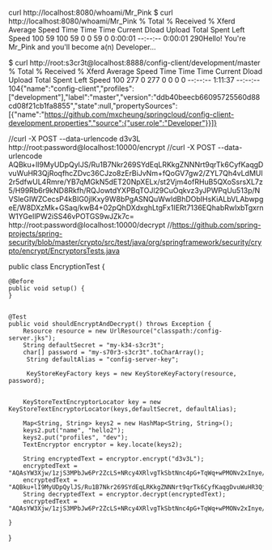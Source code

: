  curl http://localhost:8080/whoami/Mr_Pink
$ curl http://localhost:8080/whoami/Mr_Pink
  % Total    % Received % Xferd  Average Speed   Time    Time     Time  Current
                                 Dload  Upload   Total   Spent    Left  Speed
100    59  100    59    0     0     59      0  0:00:01 --:--:--  0:00:01   290Hello!  You're Mr_Pink and you'll become a(n) Developer...

 $ curl http://root:s3cr3t@localhost:8888/config-client/development/master
  % Total    % Received % Xferd  Average Speed   Time    Time     Time  Current
                                 Dload  Upload   Total   Spent    Left  Speed
100   277    0   277    0     0      0      0 --:--:--  1:11:37 --:--:--   104{"name":"config-client","profiles":["development"],"label":"master","version":"ddb40beecb66095725560d88cd08f21cb1fa8855","state":null,"propertySources":[{"name":"https://github.com/mxcheung/springcloud/config-client-development.properties","source":{"user.role":"Developer"}}]}

 
//curl -X POST --data-urlencode d3v3L   http://root:password@localhost:10000/encrypt
//curl -X POST --data-urlencode AQBku+lI9MyUDpQylJS/Ru1B7Nkr269SYdEqLRKkgZNNNrt9qrTk6CyfKaqgDvuWuHR3QjRoqfhcZDvc36CJzo8zErBiJvNm+fQoGV7gw2/ZYL7Qh4vLdMUl2r5dfwUL4Rmre/YB7qMGkN5dET20NpXELx/st2Vjm4ofRHuB5QXoSsrsXL7z5/H99Rb6r9kND8Rkfh/RQJowtdYXPBqTOJl29CuOqkvz3yJPWPqUu513p/NVSleGIWZCecsP4kBIG0jIKxy9W8bPgASNQuWwldBhDObIHsKiALbVLAbwpgeE/W8DXzMk+GSaq/kwB4+02pQhDXdxghLtgFx1IERt7136EQhabRwIxbTgxrnW1YGeIlPW2iSS46vPOTGS9wJZk7c=  http://root:password@localhost:10000/decrypt
//https://github.com/spring-projects/spring-security/blob/master/crypto/src/test/java/org/springframework/security/crypto/encrypt/EncryptorsTests.java

public class EncryptionTest   {

    @Before
    public void setup() {
    }

    
    @Test
    public void shouldEncryptAndDecrypt() throws Exception {
        Resource resource = new UrlResource("classpath:/config-server.jks");
        String defaultSecret = "my-k34-s3cr3t";
        char[] password = "my-s70r3-s3cr3t".toCharArray();
         String defaultAlias = "config-server-key";

         KeyStoreKeyFactory keys = new KeyStoreKeyFactory(resource, password);


        KeyStoreTextEncryptorLocator key = new KeyStoreTextEncryptorLocator(keys,defaultSecret, defaultAlias);
        
        Map<String, String> keys2 = new HashMap<String, String>();
        keys2.put("name", "hello2");
        keys2.put("profiles", "dev");
        TextEncryptor encryptor = key.locate(keys2);
        
        String encryptedText = encryptor.encrypt("d3v3L");
        encryptedText = "AQAsYW3Xjw/1zjS3MPbJw6Pr2ZcLS+NRcy4XRlvgTkSbtNnc4pG+TqWq+wPMONv2xInye/Jb0zMjXZiU8uYnhB2cvWbKtcFJNo5bbNFzgz18DCCA0wY2LQEm7QoErNsutrtV4BCopWDZ8wX5Y8GL9aea+T1GnmbCkU9Vngn572ZO9YdSds/bJPyKZsPVbcQgxghdcK+Gqy4zK8WaSUF1y9nMrh6uce6gR1JTStun/Mbu77bhlrl0ID940O1quI3uOI8BGFy7+lJq2XUzrLr8GfhHq4lCHhqbaq/PqF6IAmsMx8m6Q0y5ZPIYXlS+5VEBqJp10zewM5EnFcKBTqWTnbXMDpnOES+u6Fp40tGf0pLs96glBPUQjecrbGH/NBZWhCU=";
        encryptedText = "AQBku+lI9MyUDpQylJS/Ru1B7Nkr269SYdEqLRKkgZNNNrt9qrTk6CyfKaqgDvuWuHR3QjRoqfhcZDvc36CJzo8zErBiJvNm+fQoGV7gw2/ZYL7Qh4vLdMUl2r5dfwUL4Rmre/YB7qMGkN5dET20NpXELx/st2Vjm4ofRHuB5QXoSsrsXL7z5/H99Rb6r9kND8Rkfh/RQJowtdYXPBqTOJl29CuOqkvz3yJPWPqUu513p/NVSleGIWZCecsP4kBIG0jIKxy9W8bPgASNQuWwldBhDObIHsKiALbVLAbwpgeE/W8DXzMk+GSaq/kwB4+02pQhDXdxghLtgFx1IERt7136EQhabRwIxbTgxrnW1YGeIlPW2iSS46vPOTGS9wJZk7c=";
        String decryptedText = encryptor.decrypt(encryptedText);
        encryptedText = "AQAsYW3Xjw/1zjS3MPbJw6Pr2ZcLS+NRcy4XRlvgTkSbtNnc4pG+TqWq+wPMONv2xInye/Jb0zMjXZiU8uYnhB2cvWbKtcFJNo5bbNFzgz18DCCA0wY2LQEm7QoErNsutrtV4BCopWDZ8wX5Y8GL9aea+T1GnmbCkU9Vngn572ZO9YdSds/bJPyKZsPVbcQgxghdcK+Gqy4zK8WaSUF1y9nMrh6uce6gR1JTStun/Mbu77bhlrl0ID940O1quI3uOI8BGFy7+lJq2XUzrLr8GfhHq4lCHhqbaq/PqF6IAmsMx8m6Q0y5ZPIYXlS+5VEBqJp10zewM5EnFcKBTqWTnbXMDpnOES+u6Fp40tGf0pLs96glBPUQjecrbGH/NBZWhCU=";

    }

}
